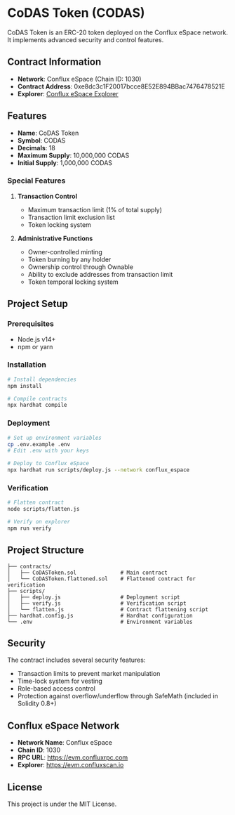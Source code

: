 # CoDAS Token (CODAS)

CoDAS Token is an ERC-20 token deployed on the Conflux eSpace network. It implements advanced security and control features.

## Contract Information
- **Network**: Conflux eSpace (Chain ID: 1030)
- **Contract Address**: 0xe8dc3c1F20017bcce8E52E894BBac7476478521E
- **Explorer**: [Conflux eSpace Explorer](https://evm.confluxscan.io)

## Features

- **Name**: CoDAS Token
- **Symbol**: CODAS
- **Decimals**: 18
- **Maximum Supply**: 10,000,000 CODAS
- **Initial Supply**: 1,000,000 CODAS

### Special Features

1. **Transaction Control**
   - Maximum transaction limit (1% of total supply)
   - Transaction limit exclusion list
   - Token locking system

2. **Administrative Functions**
   - Owner-controlled minting
   - Token burning by any holder
   - Ownership control through Ownable
   - Ability to exclude addresses from transaction limit
   - Token temporal locking system

## Project Setup

### Prerequisites
- Node.js v14+ 
- npm or yarn

### Installation
```bash
# Install dependencies
npm install

# Compile contracts
npx hardhat compile
```

### Deployment
```bash
# Set up environment variables
cp .env.example .env
# Edit .env with your keys

# Deploy to Conflux eSpace
npx hardhat run scripts/deploy.js --network conflux_espace
```

### Verification
```bash
# Flatten contract
node scripts/flatten.js

# Verify on explorer
npm run verify
```

## Project Structure
```
├── contracts/
│   ├── CoDASToken.sol              # Main contract
│   └── CoDASToken.flattened.sol    # Flattened contract for verification
├── scripts/
│   ├── deploy.js                   # Deployment script
│   ├── verify.js                   # Verification script
│   └── flatten.js                  # Contract flattening script
├── hardhat.config.js               # Hardhat configuration
└── .env                            # Environment variables
```

## Security

The contract includes several security features:
- Transaction limits to prevent market manipulation
- Time-lock system for vesting
- Role-based access control
- Protection against overflow/underflow through SafeMath (included in Solidity 0.8+)

## Conflux eSpace Network

- **Network Name**: Conflux eSpace
- **Chain ID**: 1030
- **RPC URL**: https://evm.confluxrpc.com
- **Explorer**: https://evm.confluxscan.io

## License

This project is under the MIT License.
